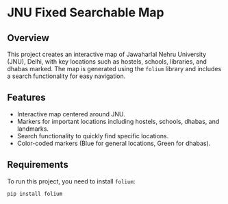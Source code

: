 # JNU Fixed Searchable Map

## Overview
This project creates an interactive map of Jawaharlal Nehru University (JNU), Delhi, with key locations such as hostels, schools, libraries, and dhabas marked. The map is generated using the `folium` library and includes a search functionality for easy navigation.

## Features
- Interactive map centered around JNU.
- Markers for important locations including hostels, schools, dhabas, and landmarks.
- Search functionality to quickly find specific locations.
- Color-coded markers (Blue for general locations, Green for dhabas).

## Requirements
To run this project, you need to install `folium`:
```bash
pip install folium

